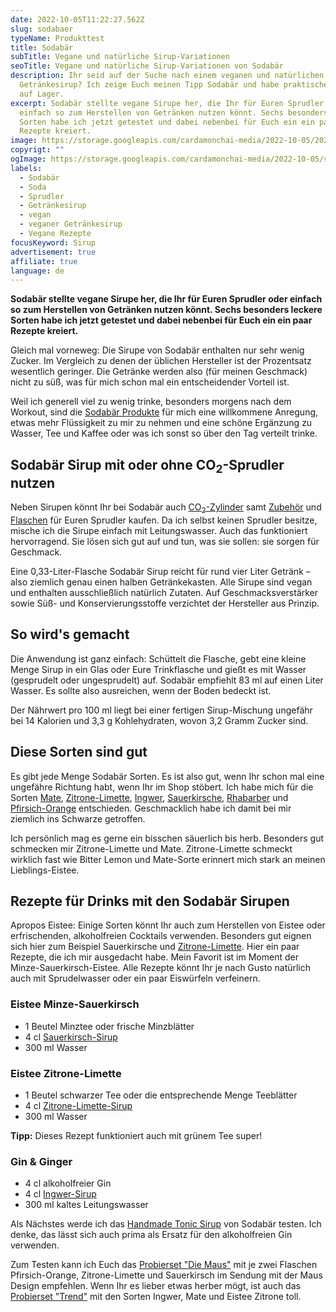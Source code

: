```yaml
---
date: 2022-10-05T11:22:27.562Z
slug: sodabaer
typeName: Produkttest
title: Sodabär
subTitle: Vegane und natürliche Sirup-Variationen
seoTitle: Vegane und natürliche Sirup-Variationen von Sodabär
description: Ihr seid auf der Suche nach einem veganen und natürlichen
  Getränkesirup? Ich zeige Euch meinen Tipp Sodabär und habe praktische Rezepte
  auf Lager.
excerpt: Sodabär stellte vegane Sirupe her, die Ihr für Euren Sprudler oder
  einfach so zum Herstellen von Getränken nutzen könnt. Sechs besonders leckere
  Sorten habe ich jetzt getestet und dabei nebenbei für Euch ein ein paar
  Rezepte kreiert.
image: https://storage.googleapis.com/cardamonchai-media/2022-10-05/2022-10-02-sodabaer0357-jpg-imagine-080808_56411d_2048_1536/640.webp
copyrigt: ""
ogImage: https://storage.googleapis.com/cardamonchai-media/2022-10-05/sodabaer-getraenkesirup-fb-jpeg-imagine-080808_503d19_1200_628/640.webp
labels:
  - Sodabär
  - Soda
  - Sprudler
  - Getränkesirup
  - vegan
  - veganer Getränkesirup
  - Vegane Rezepte
focusKeyword: Sirup
advertisement: true
affiliate: true
language: de
---
```

**Sodabär stellte vegane Sirupe her, die Ihr für Euren Sprudler oder einfach so zum Herstellen von Getränken nutzen könnt. Sechs besonders leckere Sorten habe ich jetzt getestet und dabei nebenbei für Euch ein ein paar Rezepte kreiert.**

Gleich mal vorneweg: Die Sirupe von Sodabär enthalten nur sehr wenig Zucker. Im Vergleich zu denen der üblichen Hersteller ist der Prozentsatz wesentlich geringer. Die Getränke werden also (für meinen Geschmack) nicht zu süß, was für mich schon mal ein entscheidender Vorteil ist.

Weil ich generell viel zu wenig trinke, besonders morgens nach dem Workout, sind die [Sodabär Produkte](https://t.adcell.com/p/click?promoId=297844&slotId=80259&param0=https%3A%2F%2Fwww.sodabaer.de%2F) für mich eine willkommene Anregung, etwas mehr Flüssigkeit zu mir zu nehmen und eine schöne Ergänzung zu Wasser, Tee und Kaffee oder was ich sonst so über den Tag verteilt trinke.

<Gallery name="sodabaer-getraenkesirup-1" />

## Sodabär Sirup mit oder ohne CO<sub>2</sub>-Sprudler nutzen

Neben Sirupen könnt Ihr bei Sodabär auch [CO<sub>2</sub>-Zylinder](https://t.adcell.com/p/click?promoId=297844&slotId=80259&param0=https%3A%2F%2Fwww.sodabaer.de%2Fco2-zylinder%2F) samt [Zubehör](https://t.adcell.com/p/click?promoId=297844&slotId=80259&param0=https%3A%2F%2Fwww.sodabaer.de%2Fzubehoer%2F) und [Flaschen](https://t.adcell.com/p/click?promoId=297844&slotId=80259&param0=https%3A%2F%2Fwww.sodabaer.de%2Fflaschen%2F) für Euren Sprudler kaufen. Da ich selbst keinen Sprudler besitze, mische ich die Sirupe einfach mit Leitungswasser. Auch das funktioniert hervorragend. Sie lösen sich gut auf und tun, was sie sollen: sie sorgen für Geschmack.

Eine 0,33-Liter-Flasche Sodabär Sirup reicht für rund vier Liter Getränk – also ziemlich genau einen halben Getränkekasten. Alle Sirupe sind vegan und enthalten ausschließlich natürlich Zutaten. Auf Geschmacksverstärker sowie Süß- und Konservierungsstoffe verzichtet der Hersteller aus Prinzip.

## So wird's gemacht

Die Anwendung ist ganz einfach: Schüttelt die Flasche, gebt eine kleine Menge Sirup in ein Glas oder Eure Trinkflasche und gießt es mit Wasser (gesprudelt oder ungesprudelt) auf. Sodabär empfiehlt 83 ml auf einen Liter Wasser. Es sollte also ausreichen, wenn der Boden bedeckt ist. 

Der Nährwert pro 100 ml liegt bei einer fertigen Sirup-Mischung ungefähr bei 14 Kalorien und 3,3 g Kohlehydraten, wovon 3,2 Gramm Zucker sind.

## Diese Sorten sind gut

Es gibt jede Menge Sodabär Sorten. Es ist also gut, wenn Ihr schon mal eine ungefähre Richtung habt, wenn Ihr im Shop stöbert. Ich habe mich für die Sorten [Mate](https://t.adcell.com/p/click?promoId=297844&slotId=80259&param0=https%3A%2F%2Fwww.sodabaer.de%2Fsirups%2Fbio-mate-sirup%3Fnumber%3DB220), [Zitrone-Limette](https://t.adcell.com/p/click?promoId=297844&slotId=80259&param0=https%3A%2F%2Fwww.sodabaer.de%2Fsirups%2Fbio-zitrone-limette-sirup%3Fnumber%3DB420), [Ingwer](https://t.adcell.com/p/click?promoId=297844&slotId=80259&param0=https%3A%2F%2Fwww.sodabaer.de%2Fsirups%2Fbio-ingwer-sirup%3Fnumber%3DB210), [Sauerkirsche](https://t.adcell.com/p/click?promoId=297844&slotId=80259&param0=https%3A%2F%2Fwww.sodabaer.de%2Fsirups%2Fbio-sauerkirsch-sirup), [Rhabarber](https://t.adcell.com/p/click?promoId=297844&slotId=80259&param0=https%3A%2F%2Fwww.sodabaer.de%2Fsirups%2Fbio-rhabarber-sirup%3Fnumber%3DB440) und [Pfirsich-Orange](https://t.adcell.com/p/click?promoId=297844&slotId=80259&param0=https%3A%2F%2Fwww.sodabaer.de%2Fsirups%2Fbio-pfirsich-orange-sirup%3Fnumber%3DB410) entschieden. Geschmacklich habe ich damit bei mir ziemlich ins Schwarze getroffen.

Ich persönlich mag es gerne ein bisschen säuerlich bis herb. Besonders gut schmecken mir Zitrone-Limette und Mate. Zitrone-Limette schmeckt wirklich fast wie Bitter Lemon und Mate-Sorte erinnert mich stark an meinen Lieblings-Eistee.

## Rezepte für Drinks mit den Sodabär Sirupen

Apropos Eistee: Einige Sorten könnt Ihr auch zum Herstellen von Eistee oder erfrischenden, alkoholfreien Cocktails verwenden. Besonders gut eignen sich hier zum Beispiel Sauerkirsche und [Zitrone-Limette](https://t.adcell.com/p/click?promoId=297844&slotId=80259&param0=https%3A%2F%2Fwww.sodabaer.de%2Fsirups%2Fbio-zitrone-limette-sirup%3Fnumber%3DB420). Hier ein paar Rezepte, die ich mir ausgedacht habe. Mein Favorit ist im Moment der Minze-Sauerkirsch-Eistee. Alle Rezepte könnt Ihr je nach Gusto natürlich auch mit Sprudelwasser oder ein paar Eiswürfeln verfeinern.

### Eistee Minze-Sauerkirsch
- 1 Beutel Minztee oder frische Minzblätter
- 4 cl [Sauerkirsch-Sirup](https://t.adcell.com/p/click?promoId=297844&slotId=80259&param0=https%3A%2F%2Fwww.sodabaer.de%2Fsirups%2Fbio-sauerkirsch-sirup)
- 300 ml Wasser

### Eistee Zitrone-Limette
- 1 Beutel schwarzer Tee oder die entsprechende Menge Teeblätter
- 4 cl [Zitrone-Limette-Sirup](https://t.adcell.com/p/click?promoId=297844&slotId=80259&param0=https%3A%2F%2Fwww.sodabaer.de%2Fsirups%2Fbio-zitrone-limette-sirup%3Fnumber%3DB420)
- 300 ml Wasser

**Tipp:** Dieses Rezept funktioniert auch mit grünem Tee super!

### Gin & Ginger

- 4 cl alkoholfreier Gin
- 4 cl [Ingwer-Sirup](https://t.adcell.com/p/click?promoId=297844&slotId=80259&param0=https%3A%2F%2Fwww.sodabaer.de%2Fsirups%2Fbio-ingwer-sirup%3Fnumber%3DB210)
- 300 ml kaltes Leitungswasser

Als Nächstes werde ich das [Handmade Tonic Sirup](https://t.adcell.com/p/click?promoId=297844&slotId=80259&param0=https%3A%2F%2Fwww.sodabaer.de%2Fsirups%2Ftonic-sirup) von Sodabär testen. Ich denke, das lässt sich auch prima als Ersatz für den alkoholfreien Gin verwenden.

Zum Testen kann ich Euch das [Probierset "Die Maus"](https://t.adcell.com/p/click?promoId=297844&slotId=80259&param0=https%3A%2F%2Fwww.sodabaer.de%2Fsirups%2Fsirup-probierset-maus6) mit je zwei Flaschen Pfirsich-Orange, Zitrone-Limette und Sauerkirsch im Sendung mit der Maus Design empfehlen. Wenn Ihr es lieber etwas herber mögt, ist auch das [Probierset "Trend"](https://t.adcell.com/p/click?promoId=297844&slotId=80259&param0=https%3A%2F%2Fwww.sodabaer.de%2Fsirups%2Fsirup-probierset-trend) mit den Sorten Ingwer, Mate und Eistee Zitrone toll.

<Gallery name="sodabaer-getraenkesirup-2" />

